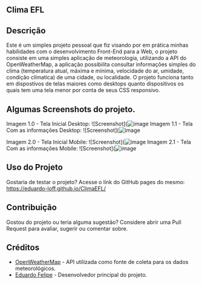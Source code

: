 ## Clima EFL


## Descrição
Este é um simples projeto pessoal que fiz visando por em prática minhas habilidades com o desenvolvimento Front-End para a Web, o projeto consiste em uma simples
aplicação de meteorologia, utilizando a API do OpenWeatherMap, a aplicação possibilita consultar informações simples do clima (temperatura atual, máxima e mínima, velocidade do ar, umidade, condição clímatica)
de uma cidade, ou localidade. O projeto funciona tanto em dispostivos de telas maiores como desktops quanto dispositivos os quais tem uma tela menor por conta de seus CSS responsivo. 

## Algumas Screenshots do projeto.

Imagem 1.0 - Tela Inicial Desktop:
![Screenshot](![image](https://github.com/user-attachments/assets/1d88d703-cf5b-4656-b7e1-5e8faab7b3f8)
Imagem 1.1 - Tela Com as informações Desktop:
![Screenshot](![image](https://github.com/user-attachments/assets/bcb266a4-1ad9-4a06-8251-da68f9326e4a)

Imagem 2.0 - Tela Inicial Mobile:
![Screenshot](![image](https://github.com/user-attachments/assets/b579574d-b961-4f00-aa7d-addbd2852502)
Imagem 2.1 - Tela Com as informações Mobile: 
![Screenshot](![image](https://github.com/user-attachments/assets/34be2ef7-3d35-4902-b593-e26db23222b6)

## Uso do Projeto

Gostaria de testar o projeto? Acesse o link do GitHub pages do mesmo: https://eduardo-loff.github.io/ClimaEFL/

## Contribuição 

Gostou do projeto ou teria alguma sugestão? Considere abrir uma Pull Request para avaliar, sugerir ou comentar sobre.

## Créditos

- [OpenWeatherMap](https://openweathermap.org/api) - API utilizada como fonte de coleta para os dados meteorológicos.
- [Eduardo Felipe](https://github.com/Eduardo-Loff) - Desenvolvedor principal do projeto. 
